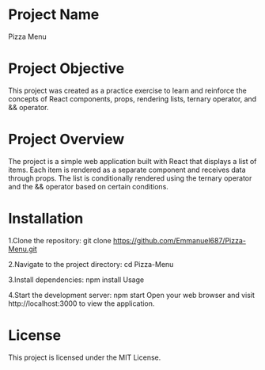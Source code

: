 # Project Name
Pizza Menu

# Project Objective
This project was created as a practice exercise to learn and reinforce the concepts of React components, props, rendering lists, ternary operator, and && operator.

# Project Overview

The project is a simple web application built with React that displays a list of items. Each item is rendered as a separate component and receives data through props. The list is conditionally rendered using the ternary operator and the && operator based on certain conditions.

# Installation

1.Clone the repository: git clone https://github.com/Emmanuel687/Pizza-Menu.git

2.Navigate to the project directory: cd Pizza-Menu

3.Install dependencies: npm install
Usage

4.Start the development server: npm start
Open your web browser and visit http://localhost:3000 to view the application.

# License

This project is licensed under the MIT License.

